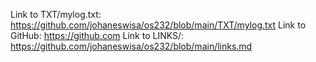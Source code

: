 Link to TXT/mylog.txt: https://github.com/johaneswisa/os232/blob/main/TXT/mylog.txt
Link to GitHub: https://github.com
Link to LINKS/: https://github.com/johaneswisa/os232/blob/main/links.md
